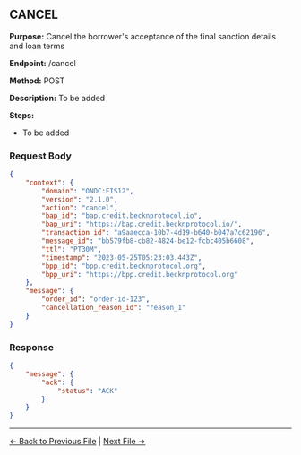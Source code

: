 ## CANCEL

**Purpose:** Cancel the borrower's acceptance of the final sanction details and loan terms

**Endpoint:** /cancel

**Method:** POST

**Description:** To be added

**Steps:**
  - To be added



### Request Body

``` json
{
    "context": {
        "domain": "ONDC:FIS12",
        "version": "2.1.0",
        "action": "cancel",
        "bap_id": "bap.credit.becknprotocol.io",
        "bap_uri": "https://bap.credit.becknprotocol.io/",
        "transaction_id": "a9aaecca-10b7-4d19-b640-b047a7c62196",
        "message_id": "bb579fb8-cb82-4824-be12-fcbc405b6608",
        "ttl": "PT30M",
        "timestamp": "2023-05-25T05:23:03.443Z",
        "bpp_id": "bpp.credit.becknprotocol.org",
        "bpp_uri": "https://bpp.credit.becknprotocol.org"
    },
    "message": {
        "order_id": "order-id-123",
        "cancellation_reason_id": "reason_1"
    }
}
```

### Response

```json
{
    "message": {
        "ack": {
            "status": "ACK"
        }
    }
}
```


---

<p align="center">

[← Back to Previous File](on_init.md) | [Next File →](on_confirm.md)

</p>



